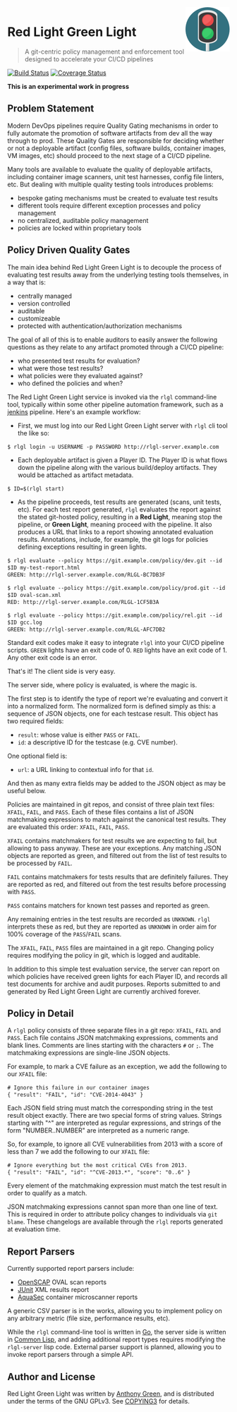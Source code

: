 <img src="images/rlgl.svg.png" align="right" />

# Red Light Green Light
> A git-centric policy management and enforcement tool designed to accelerate your CI/CD pipelines

[![Build Status](https://travis-ci.org/atgreen/red-light-green-light.svg?branch=master)](https://travis-ci.org/atgreen/red-light-green-light)
[![Coverage Status](https://coveralls.io/repos/github/atgreen/red-light-green-light/badge.svg)](https://coveralls.io/github/atgreen/red-light-green-light)

**This is an experimental work in progress**

Problem Statement
----------------

Modern DevOps pipelines require Quality Gating mechanisms in order to
fully automate the promotion of software artifacts from dev all the
way through to prod.  These Quality Gates are responsible for deciding
whether or not a deployable artifact (config files, software builds,
container images, VM images, etc) should proceed to the next stage of
a CI/CD pipeline.

Many tools are available to evaluate the quality of deployable
artifacts, including container image scanners, unit test harnesses,
config file linters, etc.  But dealing with multiple quality testing
tools introduces problems:

 - bespoke gating mechanisms must be created to evaluate test results
 - different tools require different exception processes and policy management
 - no centralized, auditable policy management
 - policies are locked within proprietary tools

Policy Driven Quality Gates
------------------------------

The main idea behind Red Light Green Light is to decouple the process
of evaluating test results away from the underlying testing tools
themselves, in a way that is:

 - centrally managed
 - version controlled
 - auditable
 - customizeable
 - protected with authentication/authorization mechanisms

The goal of all of this is to enable auditors to easily answer the
following questions as they relate to any artifact promoted through a
CI/CD pipeline:

 - who presented test results for evaluation?
 - what were those test results?
 - what policies were they evaluated against?
 - who defined the policies and when?

The Red Light Green Light service is invoked via the `rlgl`
command-line tool, typically within some other pipeline
automation framework, such as a [jenkins](https://jenkins.io)
pipeline.  Here's an example workflow:

- First, we must log into our Red Light Green Light server with `rlgl`
cli tool the like so:
```
$ rlgl login -u USERNAME -p PASSWORD http://rlgl-server.example.com
```

- Each deployable artifact is given a Player ID.  The Player ID is
  what flows down the pipeline along with the various build/deploy
  artifacts.  They would be attached as artifact metadata.

```
$ ID=$(rlgl start)
```

- As the pipeline proceeds, test results are generated (scans, unit
  tests, etc).  For each test report generated, `rlgl` evaluates the
  report against the stated git-hosted policy, resulting in a **Red
  Light**, meaning stop the pipeline, or **Green Light**, meaning
  proceed with the pipeline.  It also produces a URL that links to a
  report showing annotated evaluation results.  Annotations, include,
  for example, the git logs for policies defining exceptions resulting
  in green lights.

```shell
$ rlgl evaluate --policy https://git.example.com/policy/dev.git --id $ID my-test-report.html
GREEN: http://rlgl-server.example.com/RLGL-BC7DB3F
```

```shell
$ rlgl evaluate --policy https://git.example.com/policy/prod.git --id $ID oval-scan.xml
RED: http://rlgl-server.example.com/RLGL-1CF5B3A
```
   
```shell
$ rlgl evaluate --policy https://git.example.com/policy/rel.git --id $ID gcc.log
GREEN: http://rlgl-server.example.com/RLGL-AFC7DB2
```

Standard exit codes make it easy to integrate `rlgl` into your CI/CD
pipeline scripts.  `GREEN` lights have an exit code of 0.  `RED`
lights have an exit code of 1.  Any other exit code is an error.

That's it!   The client side is very easy.   

The server side, where policy is evaluated, is where the magic is.

The first step is to identify the type of report we're evaluating and
convert it into a normalized form.  The normalized form is defined
simply as this: a sequence of JSON objects, one for each testcase
result.  This object has two required fields:

* `result`: whose value is either `PASS` or `FAIL`.
* `id`: a descriptive ID for the testcase (e.g. CVE number).

One optional field is:

* `url`: a URL linking to contextual info for that `id`.

And then as many extra fields may be added to the JSON object as may
be useful below.

Policies are maintained in git repos, and consist of three plain text
files: `XFAIL`, `FAIL`, and `PASS`.  Each of these files contains a
list of JSON matchmaking expressions to match against the canonical
test results.  They are evaluated this order: `XFAIL`, `FAIL`, `PASS`.

`XFAIL` contains matchmakers for test results we are expecting to
fail, but allowing to pass anyway.  These are your exceptions.  Any
matching JSON objects are reported as green, and filtered out from the
list of test results to be processed by `FAIL`.

`FAIL` contains matchmakers for tests results that are definitely
failures.  They are reported as red, and filtered out from the test
results before processing with `PASS`.

`PASS` contains matchers for known test passes and reported as green.

Any remaining entries in the test results are recorded as `UNKNOWN`.
`rlgl` interprets these as red, but they are reported as `UNKNOWN` in
order aim for 100% coverage of the `PASS`/`FAIL` scans.

The `XFAIL`, `FAIL`, `PASS` files are maintained in a git
repo. Changing policy requires modifying the policy in git, which is
logged and auditable.

In addition to this simple test evaluation service, the server can
report on which policies have received green lights for each Player
ID, and records all test documents for archive and audit purposes.
Reports submitted to and generated by Red Light Green Light are
currently archived forever.


Policy in Detail
---------------

A `rlgl` policy consists of three separate files in a git repo:
`XFAIL`, `FAIL` and `PASS`. Each file contains JSON matchmaking
expressions, comments and blank lines.  Comments are lines starting
with the characters `#` or `;`.  The matchmaking expressions are
single-line JSON objects.

For example, to mark a CVE failure as an exception, we add the
following to our `XFAIL` file:

    # Ignore this failure in our container images
    { "result": "FAIL", "id": "CVE-2014-4043" }

Each JSON field string must match the corresponding string in the test
result object exactly.  There are two special forms of string values.
Strings starting with "^" are interpreted as regular expressions, and
strings of the form "NUMBER..NUMBER" are interpreted as a numeric
range.

So, for example, to ignore all CVE vulnerabilities from 2013 with a
score of less than 7 we add the following to our `XFAIL` file:

    # Ignore everything but the most critical CVEs from 2013.
    { "result": "FAIL", "id": "^CVE-2013.*", "score": "0..6" }

Every element of the matchmaking expression must match the test result
in order to qualify as a match.

JSON matchmaking expressions cannot span more than one line of text.
This is required in order to attribute policy changes to individuals
via `git blame`.  These changelogs are available through the `rlgl`
reports generated at evaluation time.

Report Parsers
---------------

Currently supported report parsers include:

* [OpenSCAP](https://www.open-scap.org/) OVAL scan reports
* [JUnit](https://junit.org/junit5/) XML results report
* [AquaSec](https://github.com/aquasecurity/microscanner) container microscanner reports

A generic CSV parser is in the works, allowing you to implement policy
on any arbitrary metric (file size, performance results, etc).

While the `rlgl` command-line tool is written in
[Go](https://golang.org/), the server side is written in [Common
Lisp](https://github.com/container-lisp), and adding additional report
types requires modifying the `rlgl-server` lisp code.  External parser
support is planned, allowing you to invoke report parsers through a
simple API.


Author and License
-------------------

Red Light Green Light was written by [Anthony
Green](https://github.com/atgreen), and is distributed under the terms
of the GNU GPLv3.  See
[COPYING3](https://raw.githubusercontent.com/atgreen/red-light-green-light/master/COPYING3)
for details.
